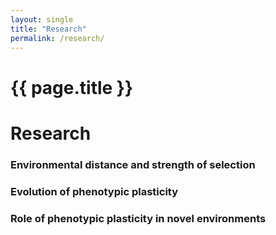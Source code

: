 ```yaml
---
layout: single
title: "Research"
permalink: /research/
---
```


# {{ page.title }}
<!-- some comment -->

# Research 

### Environmental distance and strength of selection
### Evolution of phenotypic plasticity 
### Role of phenotypic plasticity in novel environments

